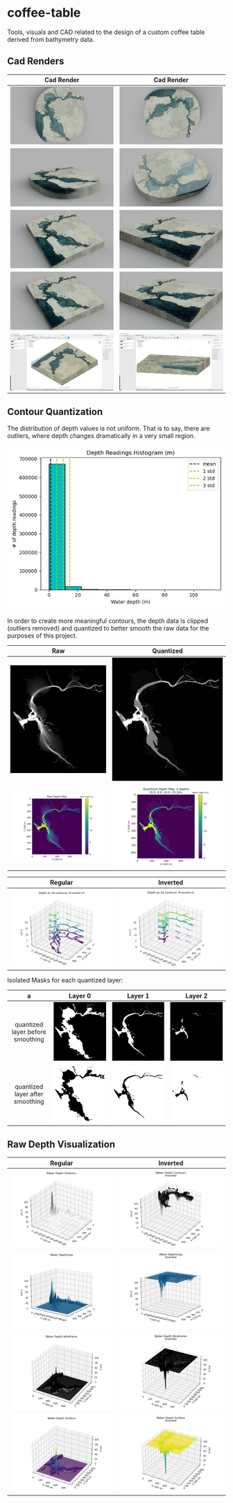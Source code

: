 # coffee-table

Tools, visuals and CAD related to the design of a custom coffee table derived from bathymetry data.

## Cad Renders

Cad Render             |  Cad Render
:-------------------------:|:-------------------------:
![cad-render](docs/images/renders/coffee_table_ROUND_2019-Oct-07_02-59-15AM-000_CustomizedView7682114309.png)  | ![cad-render](docs/images/renders/30ffe7ad-f234-4388-8916-e65a14fffa08.PNG)
![cad-render](docs/images/renders/coffee_table_ROUND_2019-Oct-07_02-39-42AM-000_CustomizedView34130133655.png)  | ![cad-render](docs/images/renders/coffee_table_ROUND_2019-Oct-07_02-49-29AM-000_CustomizedView18952752789.png)
![cad-render](docs/images/renders/59480410-cb32-4f86-8561-837246cdbf94.PNG)  |  ![cad-render](docs/images/renders/5d4e55b0-76c5-467a-84d2-0b978f97abbc.PNG)
![cad-render](docs/images/renders/59480410-cb32-4f86-8561-837246cdbf94.PNG)  |  ![cad-render](docs/images/renders/5d4e55b0-76c5-467a-84d2-0b978f97abbc.PNG)
![cad-render](docs/images/cad/table_1.PNG) | ![cad-render](docs/images/cad/table_2.PNG)

## Contour Quantization

The distribution of depth values is not uniform. That is to say, there are outliers, where depth changes dramatically in a very small region.

![depth-histogram](output/bathymetry_plots/histogram.jpg)

In order to create more meaningful contours, the depth data is clipped (outliers removed) and quantized to better smooth the raw data for the purposes of this project.

Raw             |  Quantized
:-------------------------:|:-------------------------:
![raw](output/contour_plots/depth_map_raw.png)  |  ![raw](output/contour_plots/depth_map_quantized.png)
![plot](output/contour_plots/depth_map_raw_plot.png)  |  ![plot](output/contour_plots/depth_map_quantized_plot.png)

Regular             |  Inverted
:-------------------------:|:-------------------------:
![reg](output/contour_plots/separated_contours.jpg)  |  ![inverted](output/contour_plots/separated_contours_inverted.jpg)

Isolated Masks for each quantized layer:

 a | Layer 0 | Layer 1 | Layer 2
:-------------------------:|:-------------------------:|:-------------------------:|:-------------------------:
quantized layer before smoothing | ![layer](output/contour_plots/layer_masks/layer_0.png) | ![layer](output/contour_plots/layer_masks/layer_1.png) | ![layer](output/contour_plots/layer_masks/layer_2.png)
quantized layer after smoothing | ![layer](output/contour_plots/layer_masks/layer_0_smoothed.png) | ![layer](output/contour_plots/layer_masks/layer_1_smoothed.png) | ![layer](output/contour_plots/layer_masks/layer_2_smoothed.png)

## Raw Depth Visualization

Regular             |  Inverted
:-------------------------:|:-------------------------:
![reg](output/bathymetry_plots/contours.jpg)  |  ![inverted](output/bathymetry_plots/contours_inverted.jpg)
![reg](output/bathymetry_plots/heightmap.jpg)  |  ![inverted](output/bathymetry_plots/heightmap_inverted.jpg)
![reg](output/bathymetry_plots/wireframe.jpg)  |  ![inverted](output/bathymetry_plots/wireframe_inverted.jpg)
![reg](output/bathymetry_plots/surface.jpg)  |  ![inverted](output/bathymetry_plots/surface_inverted.jpg)
